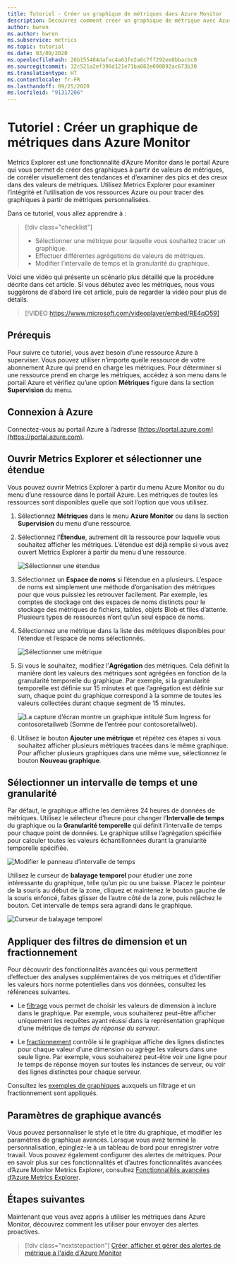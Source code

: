 ```yaml
---
title: Tutoriel - Créer un graphique de métriques dans Azure Monitor
description: Découvrez comment créer un graphique de métrique avec Azure Metrics Explorer.
author: bwren
ms.author: bwren
ms.subservice: metrics
ms.topic: tutorial
ms.date: 03/09/2020
ms.openlocfilehash: 26b155484dafac4a63fe2a6c7ff292ee8bbacbc0
ms.sourcegitcommit: 32c521a2ef396d121e71ba682e098092ac673b30
ms.translationtype: HT
ms.contentlocale: fr-FR
ms.lasthandoff: 09/25/2020
ms.locfileid: "91317206"
---
```

# <a name="tutorial-create-a-metrics-chart-in-azure-monitor"></a>Tutoriel : Créer un graphique de métriques dans Azure Monitor
Metrics Explorer est une fonctionnalité d’Azure Monitor dans le portail Azure qui vous permet de créer des graphiques à partir de valeurs de métriques, de corréler visuellement des tendances et d’examiner des pics et des creux dans des valeurs de métriques. Utilisez Metrics Explorer pour examiner l’intégrité et l’utilisation de vos ressources Azure ou pour tracer des graphiques à partir de métriques personnalisées. 

Dans ce tutoriel, vous allez apprendre à :

> [!div class="checklist"]
> * Sélectionner une métrique pour laquelle vous souhaitez tracer un graphique.
> * Effectuer différentes agrégations de valeurs de métriques.
> * Modifier l’intervalle de temps et la granularité du graphique.

Voici une vidéo qui présente un scénario plus détaillé que la procédure décrite dans cet article. Si vous débutez avec les métriques, nous vous suggérons de d’abord lire cet article, puis de regarder la vidéo pour plus de détails. 

> [!VIDEO https://www.microsoft.com/videoplayer/embed/RE4qO59]

## <a name="prerequisites"></a>Prérequis

Pour suivre ce tutoriel, vous avez besoin d’une ressource Azure à superviser. Vous pouvez utiliser n’importe quelle ressource de votre abonnement Azure qui prend en charge les métriques. Pour déterminer si une ressource prend en charge les métriques, accédez à son menu dans le portail Azure et vérifiez qu’une option **Métriques** figure dans la section **Supervision** du menu.


## <a name="log-in-to-azure"></a>Connexion à Azure
Connectez-vous au portail Azure à l’adresse [https://portal.azure.com](https://portal.azure.com).

## <a name="open-metrics-explorer-and-select-a-scope"></a>Ouvrir Metrics Explorer et sélectionner une étendue
Vous pouvez ouvrir Metrics Explorer à partir du menu Azure Monitor ou du menu d’une ressource dans le portail Azure. Les métriques de toutes les ressources sont disponibles quelle que soit l’option que vous utilisez. 

1. Sélectionnez **Métriques** dans le menu **Azure Monitor** ou dans la section **Supervision** du menu d’une ressource.

1. Sélectionnez l’**Étendue**, autrement dit la ressource pour laquelle vous souhaitez afficher les métriques. L’étendue est déjà remplie si vous avez ouvert Metrics Explorer à partir du menu d’une ressource.

    ![Sélectionner une étendue](media/tutorial-metrics-explorer/scope-picker.png)

2. Sélectionnez un **Espace de noms** si l’étendue en a plusieurs. L’espace de noms est simplement une méthode d’organisation des métriques pour que vous puissiez les retrouver facilement. Par exemple, les comptes de stockage ont des espaces de noms distincts pour le stockage des métriques de fichiers, tables, objets Blob et files d’attente. Plusieurs types de ressources n’ont qu’un seul espace de noms.

3. Sélectionnez une métrique dans la liste des métriques disponibles pour l’étendue et l’espace de noms sélectionnés.

    ![Sélectionner une métrique](media/tutorial-metrics-explorer/metric-picker.png)

4. Si vous le souhaitez, modifiez l’**Agrégation** des métriques. Cela définit la manière dont les valeurs des métriques sont agrégées en fonction de la granularité temporelle du graphique. Par exemple, si la granularité temporelle est définie sur 15 minutes et que l’agrégation est définie sur sum, chaque point du graphique correspond à la somme de toutes les valeurs collectées durant chaque segment de 15 minutes.

    ![La capture d’écran montre un graphique intitulé Sum Ingress for contosoretailweb (Somme de l’entrée pour contosoretailweb).](media/tutorial-metrics-explorer/chart.png)

5. Utilisez le bouton **Ajouter une métrique** et répétez ces étapes si vous souhaitez afficher plusieurs métriques tracées dans le même graphique. Pour afficher plusieurs graphiques dans une même vue, sélectionnez le bouton **Nouveau graphique**.

## <a name="select-a-time-range-and-granularity"></a>Sélectionner un intervalle de temps et une granularité

Par défaut, le graphique affiche les dernières 24 heures de données de métriques. Utilisez le sélecteur d’heure pour changer l’**Intervalle de temps** du graphique ou la **Granularité temporelle** qui définit l’intervalle de temps pour chaque point de données. Le graphique utilise l’agrégation spécifiée pour calculer toutes les valeurs échantillonnées durant la granularité temporelle spécifiée.

![Modifier le panneau d’intervalle de temps](media/tutorial-metrics-explorer/time-picker.png)


Utilisez le curseur de **balayage temporel** pour étudier une zone intéressante du graphique, telle qu’un pic ou une baisse. Placez le pointeur de la souris au début de la zone, cliquez et maintenez le bouton gauche de la souris enfoncé, faites glisser de l’autre côté de la zone, puis relâchez le bouton. Cet intervalle de temps sera agrandi dans le graphique. 

![Curseur de balayage temporel](media/tutorial-metrics-explorer/time-brush.png)

## <a name="apply-dimension-filters-and-splitting"></a>Appliquer des filtres de dimension et un fractionnement
Pour découvrir des fonctionnalités avancées qui vous permettent d’effectuer des analyses supplémentaires de vos métriques et d’identifier les valeurs hors norme potentielles dans vos données, consultez les références suivantes.

- Le [filtrage](../platform/metrics-charts.md#apply-filters-to-charts) vous permet de choisir les valeurs de dimension à inclure dans le graphique. Par exemple, vous souhaiterez peut-être afficher uniquement les requêtes ayant réussi dans la représentation graphique d’une métrique de *temps de réponse du serveur*. 

- Le [fractionnement](../platform/metrics-charts.md#apply-splitting-to-a-chart) contrôle si le graphique affiche des lignes distinctes pour chaque valeur d’une dimension ou agrège les valeurs dans une seule ligne. Par exemple, vous souhaiterez peut-être voir une ligne pour le temps de réponse moyen sur toutes les instances de serveur, ou voir des lignes distinctes pour chaque serveur. 

Consultez les [exemples de graphiques](../platform/metric-chart-samples.md) auxquels un filtrage et un fractionnement sont appliqués.

## <a name="advanced-chart-settings"></a>Paramètres de graphique avancés

Vous pouvez personnaliser le style et le titre du graphique, et modifier les paramètres de graphique avancés. Lorsque vous avez terminé la personnalisation, épinglez-le à un tableau de bord pour enregistrer votre travail. Vous pouvez également configurer des alertes de métriques. Pour en savoir plus sur ces fonctionnalités et d’autres fonctionnalités avancées d’Azure Monitor Metrics Explorer, consultez [Fonctionnalités avancées d’Azure Metrics Explorer](../platform/metrics-charts.md#lock-boundaries-of-chart-y-axis).


## <a name="next-steps"></a>Étapes suivantes
Maintenant que vous avez appris à utiliser les métriques dans Azure Monitor, découvrez comment les utiliser pour envoyer des alertes proactives.

> [!div class="nextstepaction"]
> [Créer, afficher et gérer des alertes de métrique à l'aide d'Azure Monitor](../platform/alerts-metric.md)

